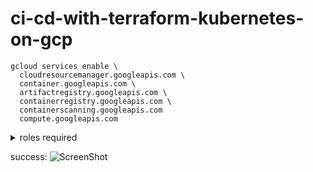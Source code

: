 # ci-cd-with-terraform-kubernetes-on-gcp

```
gcloud services enable \
  cloudresourcemanager.googleapis.com \
  container.googleapis.com \
  artifactregistry.googleapis.com \
  containerregistry.googleapis.com \
  containerscanning.googleapis.com  
  compute.googleapis.com
```

<details> <summary>roles required </summary>

  ![image](https://github.com/user-attachments/assets/88c09f34-ae46-4678-8801-4d325c6aabeb)
  
</details>

success:
![ScreenShot](https://github.com/user-attachments/assets/0a71e528-0f12-4df7-a96f-7b2224f8adbc)

